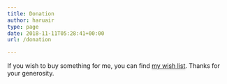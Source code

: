 ```yaml
---
title: Donation
author: haruair
type: page
date: 2018-11-11T05:28:41+00:00
url: /donation

---
```


If you wish to buy something for me, you can find [my wish list](http://a.co/3qqXcmm). Thanks for your generosity.

